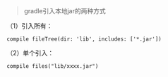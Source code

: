 > gradle引入本地jar的两种方式

（1）引入所有：
```
compile fileTree(dir: 'lib', includes: ['*.jar']) 
```
（2）单个引入：
```
compile files("lib/xxxx.jar")
```
